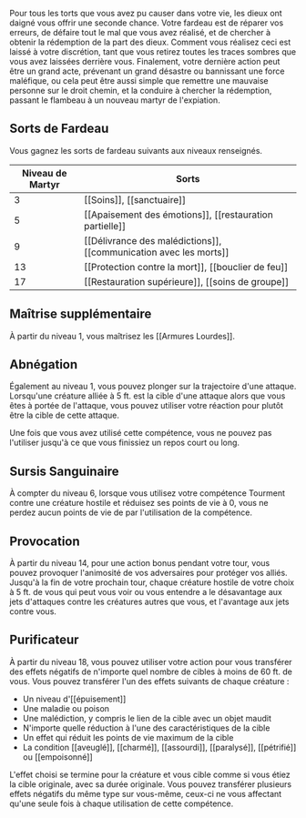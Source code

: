 
Pour tous les torts que vous avez pu causer dans votre vie, les dieux ont daigné vous offrir une seconde chance. Votre fardeau est de réparer vos erreurs, de défaire tout le mal que vous avez réalisé, et de chercher à obtenir la rédemption de la part des dieux. Comment vous réalisez ceci est laissé à votre discrétion, tant que vous retirez toutes les traces sombres que vous avez laissées derrière vous. Finalement, votre dernière action peut être un grand acte, prévenant un grand désastre ou bannissant une force maléfique, ou cela peut être aussi simple que remettre une mauvaise personne sur le droit chemin, et la conduire à chercher la rédemption, passant le flambeau à un nouveau martyr de l'expiation.

## Sorts de Fardeau

Vous gagnez les sorts de fardeau suivants aux niveaux renseignés. 

| Niveau de Martyr | Sorts                                                             |
| ---------------- | ----------------------------------------------------------------- |
| 3                | [[Soins]], [[sanctuaire]]                                         |
| 5                | [[Apaisement des émotions]], [[restauration partielle]]           |
| 9                | [[Délivrance des malédictions]], [[communication avec les morts]] |
| 13               | [[Protection contre la mort]], [[bouclier de feu]]                |
| 17               | [[Restauration supérieure]], [[soins de groupe]]                  |

## Maîtrise supplémentaire

À partir du niveau 1, vous maîtrisez les [[Armures Lourdes]].

## Abnégation

Également au niveau 1, vous pouvez plonger sur la trajectoire d'une attaque. Lorsqu'une créature alliée à 5 ft. est la cible d'une attaque alors que vous êtes à portée de l'attaque, vous pouvez utiliser votre réaction pour plutôt être la cible de cette attaque.

Une fois que vous avez utilisé cette compétence, vous ne pouvez pas l'utiliser jusqu'à ce que vous finissiez un repos court ou long.

## Sursis Sanguinaire

À compter du niveau 6, lorsque vous utilisez votre compétence Tourment contre une créature hostile et réduisez ses points de vie à 0, vous ne perdez aucun points de vie de par l'utilisation de la compétence.

## Provocation

À partir du niveau 14, pour une action bonus pendant votre tour, vous pouvez provoquer l'animosité de vos adversaires pour protéger vos alliés. Jusqu'à la fin de votre prochain tour, chaque créature hostile de votre choix à 5 ft. de vous qui peut vous voir ou vous entendre a le désavantage aux jets d'attaques contre les créatures autres que vous, et l'avantage aux jets contre vous.

## Purificateur

À partir du niveau 18, vous pouvez utiliser votre action pour vous transférer des effets négatifs de n'importe quel nombre de cibles à moins de 60 ft. de vous. Vous pouvez transférer l'un des effets suivants de chaque créature : 
 - Un niveau d'[[épuisement]]
 - Une maladie ou poison
 - Une malédiction, y compris le lien de la cible avec un objet maudit
 - N'importe quelle réduction à l'une des caractéristiques de la cible
 - Un effet qui réduit les points de vie maximum de la cible
 - La condition [[aveuglé]], [[charmé]], [[assourdi]], [[paralysé]], [[pétrifié]] ou [[empoisonné]]

L'effet choisi se termine pour la créature et vous cible comme si vous étiez la cible originale, avec sa durée originale. Vous pouvez transférer plusieurs effets négatifs du même type sur vous-même, ceux-ci ne vous affectant qu'une seule fois à chaque utilisation de cette compétence.

